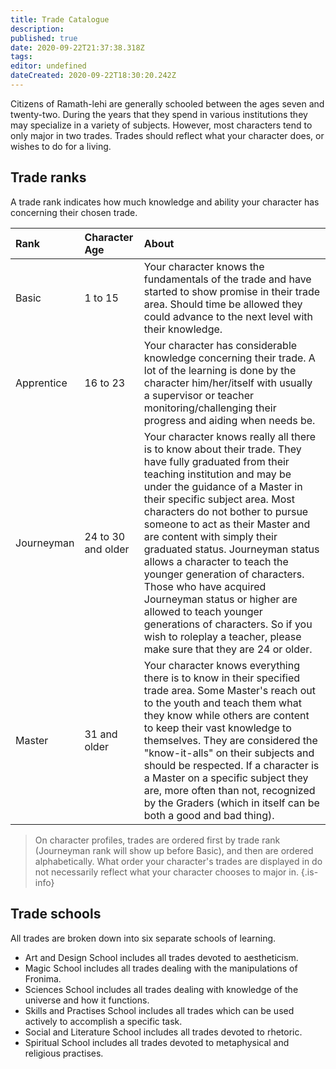 ```yaml
---
title: Trade Catalogue
description: 
published: true
date: 2020-09-22T21:37:38.318Z
tags: 
editor: undefined
dateCreated: 2020-09-22T18:30:20.242Z
---
```


Citizens of Ramath-lehi are generally schooled between the ages seven and twenty-two. During the years that they spend in various institutions they may specialize in a variety of subjects. However, most characters tend to only major in two trades. Trades should reflect what your character does, or wishes to do for a living.

## Trade ranks

A trade rank indicates how much knowledge and ability your character has concerning their chosen trade.

| Rank | Character Age | About |
| :----| :----         | :---- |
| Basic | 1 to 15 | Your character knows the fundamentals of the trade and have started to show promise in their trade area. Should time be allowed they could advance to the next level with their knowledge. |
| Apprentice | 16 to 23| Your character has considerable knowledge concerning their trade. A lot of the learning is done by the character him/her/itself with usually a supervisor or teacher monitoring/challenging their progress and aiding when needs be. |
| Journeyman | 24 to 30 and older| Your character knows really all there is to know about their trade. They have fully graduated from their teaching institution and may be under the guidance of a Master in their specific subject area. Most characters do not bother to pursue someone to act as their Master and are content with simply their graduated status. Journeyman status allows a character to teach the younger generation of characters. Those who have acquired Journeyman status or higher are allowed to teach younger generations of characters. So if you wish to roleplay a teacher, please make sure that they are 24 or older. |
| Master | 31 and older |  	Your character knows everything there is to know in their specified trade area. Some Master's reach out to the youth and teach them what they know while others are content to keep their vast knowledge to themselves. They are considered the "know-it-alls" on their subjects and should be respected. If a character is a Master on a specific subject they are, more often than not, recognized by the Graders (which in itself can be both a good and bad thing). |

> On character profiles, trades are ordered first by trade rank (Journeyman rank will show up before Basic), and then are ordered alphabetically. What order your character's trades are displayed in do not necessarily reflect what your character chooses to major in.
{.is-info}

## Trade schools

All trades are broken down into six separate schools of learning.

- Art and Design School includes all trades devoted to aestheticism.
- Magic School includes all trades dealing with the manipulations of Fronima.
- Sciences School includes all trades dealing with knowledge of the universe and how it functions.
- Skills and Practises School includes all trades which can be used actively to accomplish a specific task.
- Social and Literature School includes all trades devoted to rhetoric.
- Spiritual School includes all trades devoted to metaphysical and religious practises.